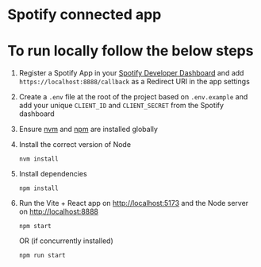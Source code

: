 # Spotify connected app

# To run locally follow the below steps

1. Register a Spotify App in your [Spotify Developer Dashboard](https://developer.spotify.com/dashboard/) and add `https://localhost:8888/callback` as a Redirect URI in the app settings

2. Create a `.env` file at the root of the project based on `.env.example` and add your unique `CLIENT_ID` and `CLIENT_SECRET` from the Spotify dashboard

3. Ensure [nvm](https://github.com/nvm-sh/nvm) and [npm](https://www.npmjs.com/) are installed globally

4. Install the correct version of Node

   ```
   nvm install
   ```

5. Install dependencies

   ```
   npm install
   ```

6. Run the Vite + React app on <http://localhost:5173> and the Node server on <http://localhost:8888>

   ```
   npm start
   ```

   OR (if concurrently installed)

   ```
   npm run start
   ```
